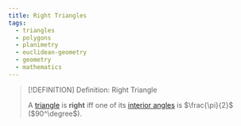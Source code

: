 ```yaml
---
title: Right Triangles
tags:
  - triangles
  - polygons
  - planimetry
  - euclidean-geometry
  - geometry
  - mathematics
---
```


>[!DEFINITION] Definition: Right Triangle
>
>A [triangle](../index.md) is **right** iff one of its [interior angles](../../Interior%20Angle.md) is $\frac{\pi}{2}$ ($90^\degree$).
>